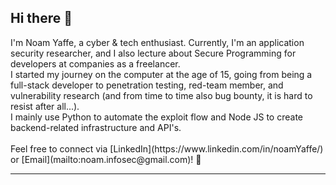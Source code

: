 ## Hi there 👋
<p align="left">
I'm Noam Yaffe, a cyber & tech enthusiast. Currently, I'm an application security researcher, and I also lecture about Secure Programming for developers at companies as a freelancer.
<br>
I started my journey on the computer at the age of 15, going from being a full-stack developer to penetration testing, red-team member, and vulnerability research (and from time to time also bug bounty, it is hard to resist after all...).
<br>
I mainly use Python to automate the exploit flow and Node JS to create backend-related infrastructure and API's.
<br>
<br>
Feel free to connect via [LinkedIn](https://www.linkedin.com/in/noamYaffe/) or [Email](mailto:noam.infosec@gmail.com)! 🚀
</p>

---
